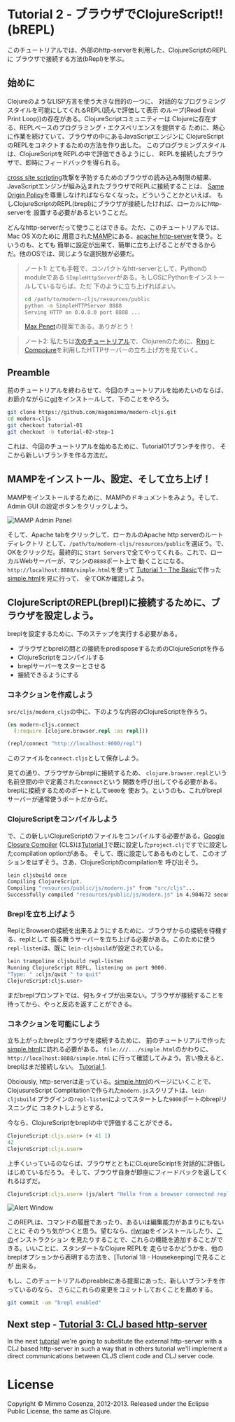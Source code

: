 # Tutorial 2 - ブラウザでClojureScript!! (bREPL)

このチュートリアルでは、外部のhttp-serverを利用した、ClojureScriptのREPLに
ブラウザで接続する方法(bRepl)を学ぶ。

## 始めに

ClojureのようなLISP方言を使う大きな目的の一つに、
対話的なプログラミングスタイルを可能にしてくれるREPL(読んで評価して表示
のループ(Read Eval Print Loop))の存在がある。ClojureScriptコミュニティーは
Clojureに存在する、REPLベースのプログラミング・エクスペリエンスを提供する
ために、熱心に作業を続けていて、ブラウザの中にあるJavaScriptエンジンに
ClojureScriptのREPLをコネクトするための方法を作り出した。
このプログラミングスタイルは、ClojureScriptをREPLの中で評価できるようにし、
REPLを接続したブラウザで、即時にフィードバックを得られる。

[cross site scripting][1]攻撃を予防するためのブラウザの読み込み制限の結果、
JavaScriptエンジンが組み込まれたブラウザでREPLに接続することは、
[Same Origin Policy][2]を尊重しなければならなくなった。どういうことかといえば、
もしClojureScriptのREPL(brepl)にブラウザが接続したければ、ローカルにhttp-serverを
設置する必要があるということだ。

どんなhttp-serverだって使うことはできる。ただ、このチュートリアルでは、Mac OS Xのために
用意された[MAMP][4]にある、[apache http-server][3]を使う。というのも、とても
簡単に設定が出来て、簡単に立ち上げることができるからだ。他のOSでは、同じような選択肢が必要だ。

> ノート1: とても手軽で、コンパクトなhtt-serverとして、Pythonのmoduleである
> `SImpleHttpServer`がある。もしOSにPythonをインストールしているならば、ただ
> 下のように立ち上げればよい。
> ```bash
> cd /path/to/modern-cljs/resources/public
> python -m SimpleHTTPServer 8888
> Serving HTTP on 0.0.0.0 port 8888 ...
> ```
>
> [Max Penet][5]の提案である。ありがとう！

> ノート2: 私たちは[次のチュートリアル][11]で、Clojurenのために、[Ring][17]と
> [Compojure][18]を利用したHTTPサーバーの立ち上げ方を見ていく。

## Preamble

前のチュートリアルを終わらせて、今回のチュートリアルを始めたいのならば、
お節介ながらに[git][16]をインストールして、下のことをやろう。

```bash
git clone https://github.com/magomimmo/modern-cljs.git
cd modern-cljs
git checkout tutorial-01
git checkout -b tutorial-02-step-1
```

これは、今回のチュートリアルを始めるために、Tutorial01ブランチを作り、
そこから新しいブランチを作る方法だ。

## MAMPをインストール、設定、そして立ち上げ！

MAMPをインストールするために、MAMPのドキュメントをみよう。そして、Admin GUI
の設定ボタンをクリックしよう。

![MAMP Admin Panel][6]

そして、Apache tabをクリックして、ローカルのApache http serverのルートディレクトリ
として、`/path/to/modern-cljs/resources/public`を選ぼう。で、OKをクリックだ。最終的に
`Start Servers`で全てやってくれる。これで、ローカルWebサーバーが、マシンの`8888`ポート上で
動くことになる。`http://localhost:8888/simple.html`を使って
[Tutorial 1 - The Basic][8]で作った[simple.html][7]を見に行って、
全てOKか確認しよう。

## ClojureScriptのREPL(brepl)に接続するために、ブラウザを設定しよう。

breplを設定するために、下のステップを実行する必要がある。

* ブラウザとbprelの間との接続をpredisposeするためのClojureScriptを作る
* ClojureScriptをコンパイルする
* breplサーバーをスターとさせる
* 接続できるようにする

### コネクションを作成しよう

`src/cljs/modern_cljs`の中に、下のような内容のClojureScriptを作ろう。

```clojure
(ns modern-cljs.connect
  (:require [clojure.browser.repl :as repl]))

(repl/connect "http://localhost:9000/repl")
```

このファイルを`connect.cljs`として保存しよう。

見ての通り、ブラウザからbreplに接続するため、
`clojure.browser.repl`という名前空間の中で定義された`connect`という
関数を呼び出してやる必要がある。breplに接続するためのポートとして`9000`を
使おう。というのも、これがbreplサーバーが通常使うポートだからだ。

### ClojureScriptをコンパイルしよう

で、この新しいClojureScriptのファイルをコンパイルする必要がある。[Google Closure Compiler][9]
(CLS)は[Tutorial 1][8]で既に設定した`project.clj`ですでに設定したcompilation optionがある。
そして、既に設定してあるものとして、このオプションをはずそう。さあ、ClojureScriptのcompilationを
呼び出そう。

```bash
lein cljsbuild once
Compiling ClojureScript.
Compiling "resources/public/js/modern.js" from "src/cljs"...
Successfully compiled "resources/public/js/modern.js" in 4.904672 seconds.
```

### Breplを立ち上げよう

ReplとBrowserの接続を出来るようにするために、ブラウザからの接続を待機する、replとして
振る舞うサーバーを立ち上げる必要がある。このために使う`repl-listen`は、既に
`lein-cljsbuild`が設定されている。

```bash
lein trampoline cljsbuild repl-listen
Running ClojureScript REPL, listening on port 9000.
"Type: " :cljs/quit " to quit"
ClojureScript:cljs.user>
```
まだbreplプロンプトでは、何もタイプが出来ない。ブラウザが接続することを
待ってから、やっと反応を返すことができる。

### コネクションを可能にしよう

立ち上がったbreplとブラウザを接続するために、
前のチュートリアルで作った[simple.html][7]に訪れる必要がある。
`file:///.../simple.html`のかわりに、`http://localhost:8888/simple.html`
に行って確認してみよう。言い換えると、breplはまだ接続しない。
[Tutorial 1][8].  

Obciously, http-serverは走っている。[simple.html][7]のページにいくことで、
ClojusureScript Complitationで作られた`modern.js`スクリプトは、`lein-cljsbuild`
プラグインの`repl-listen`によってスタートした`9000`ポートのbreplリスニングに
コネクトしようとする。

今なら、ClojureScriptをbreplの中で評価することができる。

```clojure
ClojureScript:cljs.user> (+ 41 1)
42
ClojureScript:cljs.user>
```

上手くいっているのならば、ブラウザとともにCLojureSciriptを対話的に評価しはじめているだろう。
そして、ブラウザ自身が即座にフィードバックを返してくれるはずだ。

```clojure
ClojureScript:cljs.user> (js/alert "Hello from a browser connected repl")
```
![Alert Window][10]

このREPLは、コマンドの履歴であったり、あるいは編集能力があまりにもないことに
そのうち気がつくと思う。望むなら、[rlwrap][12]をインストールしたり、[この][13]インストラクション
を見たりすることで、これらの機能を追加することができる。いいことに、スタンダートなClojure REPLを
走らせるかどうかを、他のbreplオプションから表明する方法を、[Tutorial 18 - Housekeeping]で見ることが
出来る。


もし、このチュートリアルのpreableにある提案にあった、新しいブランチを作っているのなら、
さらにこれらの変更をコミットしておくことを薦めする。

```bash
git commit -am "brepl enabled"
```

## Next step - [Tutorial 3: CLJ based http-server][11]

In the next [tutorial][11] we're going to substitute the external
http-server with a CLJ based http-server in such a way that in others
tutorial we'll implement a direct communications between CLJS client
code and CLJ server code.

# License

Copyright © Mimmo Cosenza, 2012-2013. Released under the Eclipse Public
License, the same as Clojure.

[1]: http://en.wikipedia.org/wiki/Cross-site_scripting
[2]: http://en.wikipedia.org/wiki/Same_origin_policy
[3]: http://httpd.apache.org/
[4]: http://www.mamp.info/en/index.html
[5]: https://github.com/mpenet
[6]: https://raw.github.com/magomimmo/modern-cljs/master/doc/images/mamp-01.png
[7]: http://localhost:8888/simple.html
[8]: https://github.com/magomimmo/modern-cljs/blob/master/doc/tutorial-01.md
[9]: https://developers.google.com/closure/compiler/
[10]: https://raw.github.com/magomimmo/modern-cljs/master/doc/images/alert.png
[11]: https://github.com/magomimmo/modern-cljs/blob/master/doc/tutorial-03.md
[12]: http://utopia.knoware.nl/~hlub/rlwrap/#rlwrap
[13]: https://github.com/emezeske/lein-cljsbuild/wiki/Using-Readline-with-REPLs-for-Better-Editing
[14]: https://github.com/emezeske/lein-cljsbuild/issues/186
[15]: https://github.com/emezeske/lein-cljsbuild
[16]: https://help.github.com/articles/set-up-git
[17]: https://github.com/mmcgrana/ring
[18]: https://github.com/weavejester/compojure
[19]: https://github.com/magomimmo/modern-cljs/blob/master/doc/tutorial-18.md
